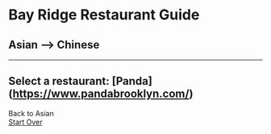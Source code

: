# Bay Ridge Restaurant Guide
## Asian --> Chinese
---
Select a restaurant:
 [Panda] (https://www.pandabrooklyn.com/)
---
Back to Asian  
[Start Over](asian.md)